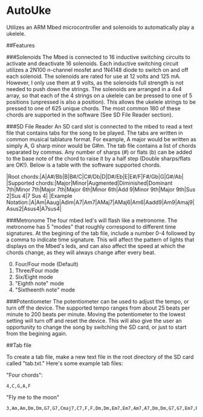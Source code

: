 # AutoUke
Utilizes an ARM Mbed microcontroller and solenoids to automatically play a ukelele.

##Features

###Solenoids
The Mbed is connected to 16 inductive switching circuits to activate and deactivate 16 solenoids. Each inductive switching circuit utilizes a 2N100 n-channel mosfet and 1N4148 diode to switch on and off each solenoid. The solenoids are rated for use at 12 volts and 125 mA. However, I only use them
at 9 volts, as the solenoids full strength is not needed to push down the strings. The solenoids are arranged in a 4x4 array, so that each of the 4 strings on a ukelele can be pressed to one of 5 positions (unpressed is also a position). This allows the ukelele strings to be pressed to one of 625 unique chords. The most common 180 of these chords are supported in the software (See SD File Reader section).

###SD File Reader
An SD card slot is connected to the mbed to read a text file that contains tabs for the song to be played. The tabs are written in common musical tablature format. For example, A major would be written as simply A, G sharp minor would be G#m. The tab file contains a list of chords separated by commas. Any number of sharps (#) or flats (b) can be added to the base note of the chord to raise it by a half step (Double sharps/flats are OK!). Below is a table with the software supported chords. 

|Root chords:|A|A#/Bb|B|B#/C|C#/Db|D|D#/Eb|E|E#/F|F#/Gb|G|G#/Ab|
|Supported chords:|Major|Minor|Augmented|Diminished|Dominant 7th|Minor 7th|Major 7th|Major 6th|Minor 6th|Add 9|Minor 9th|Major 9th|Sus 2|Sus 4|7 Sus 4| 
|Example Notation:|A|Am|Aaug|Adim|A7|Am7|AMaj7|AMaj6|Am6|Aadd9|Am9|Amaj9|Asus2|Asus4|A7sus4| 

###Metronome
The four mbed led's will flash like a metronome. The metronome has 5 "modes" that roughly correspond to different time signatures. At the begining of the tab file, include a number 0-4 followed by a comma to indicate time signature. This will affect the pattern of lights that displays on the Mbed's leds, and can also affect the speed at which the chords change, as they will always change after every beat.

0. Four/Four mode (Default)
1. Three/Four mode
2. Six/Eight mode
3. "Eighth note" mode
4. "Sixtheenth note" mode

###Potentiometer
The potentiometer can be used to adjust the tempo, or turn off the device. The supported tempo ranges from about 25 beats per minute to 200 beats per minute. Moving the potentiometer to the lowest setting will turn off and reset the device. This will also give the user an opportunity to change the song by switching the SD card, or just to start from the begining again. 

##Tab file

To create a tab file, make a new text file in the root directory of the SD card called "tab.txt." 
Here's some example tab files:

"Four chords":

```
4,C,G,A,F
```

"Fly me to the moon"

```
3,Am,Am,Dm,Dm,G7,G7,Cmaj7,C7,F,F,Dm,Dm,Em7,Em7,Am7,A7,Dm,Dm,G7,G7,Em7,Em7,Am7,Am7,Dm,Dm,G7,G7,Cmaj7,Cmaj7,E7,E7
```